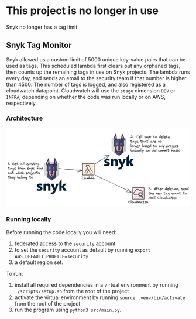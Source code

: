 # This project is no longer in use

Snyk no longer has a tag limit

## Snyk Tag Monitor

Snyk allowed us a custom limit of 5000 unique key-value pairs that can be used as tags. This scheduled lambda first clears out any orphaned tags, then counts up the remaining tags in use on Snyk projects. The lambda runs every day, and sends
an email to the security team if that number is higher than 4500. The number of tags is logged, and also registered as a
cloudwatch datapoint. Cloudwatch will use the `stage` dimension `DEV` or `INFRA`, depending on whether the code was run locally or on AWS, respectively.

### Architecture
![Architecture](docs/images/snyk-tag-monitor.png)

### Running locally
Before running the code locally you will need:

1. federated access to the `security` account
2. to set the `security` account as default by running `export AWS_DEFAULT_PROFILE=security`
3. a default region set.

To run:

1. install all required dependencies in a virtual environment by running `./scripts/setup.sh` from the root of the project
2. activate the virtual environment by running `source .venv/bin/activate` from the root of the project
3. run the program using `python3 src/main.py`.
